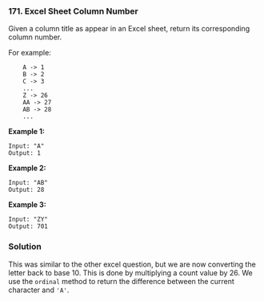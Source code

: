 ### 171. Excel Sheet Column Number

Given a column title as appear in an Excel sheet, return its corresponding column number.

For example:
```
    A -> 1
    B -> 2
    C -> 3
    ...
    Z -> 26
    AA -> 27
    AB -> 28 
    ...
```

**Example 1:**
```
Input: "A"
Output: 1
```

**Example 2:**
```
Input: "AB"
Output: 28
```

**Example 3:**
```
Input: "ZY"
Output: 701
```

### Solution
This was similar to the other excel question, but we are now converting the letter back to base 10. This is done by multiplying a count value by 26. We use the `ordinal` method to return the difference between the current character and `'A'`. 